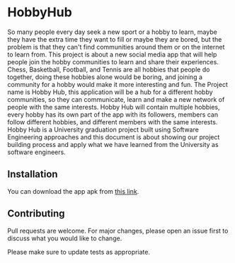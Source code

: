 # HobbyHub

So many people every day seek a new sport or a hobby to learn, maybe they have
the extra time they want to fill or maybe they are bored, but the problem is that they
can't find communities around them or on the internet to learn from.
This project is about a new social media app that will help people join the hobby
communities to learn and share their experiences.
Chess, Basketball, Football, and Tennis are all hobbies that people do together,
doing these hobbies alone would be boring, and joining a community for a hobby
would make it more interesting and fun.
The Project name is Hobby Hub, this application will be a hub for a different hobby
communities, so they can communicate, learn and make a new network of people
with the same interests.
Hobby Hub will contain multiple hobbies, every hobby has its own part of the app
with its followers, members can follow different hobbies, and different members
with the same interests.
Hobby Hub is a University graduation project built using Software Engineering
approaches and this document is about showing our project building process and
apply what we have learned from the University as software engineers.


## Installation

You can download the app apk from [this link](https://drive.google.com/file/d/1vvxyUVf4Ul___NSXefReOCT9cWjMAe1j/view?usp=sharing).

## Contributing
Pull requests are welcome. For major changes, please open an issue first to discuss what you would like to change.

Please make sure to update tests as appropriate.
